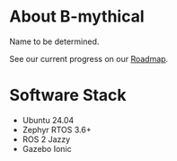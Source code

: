 # About B-mythical

Name to be determined.

See our current progress on our [Roadmap](https://github.com/orgs/CogniPilot/projects/2/views/1?filterQuery=milestone%3A%22B+Mythical%22).

# Software Stack
* Ubuntu 24.04
* Zephyr RTOS 3.6+
* ROS 2 Jazzy
* Gazebo Ionic
